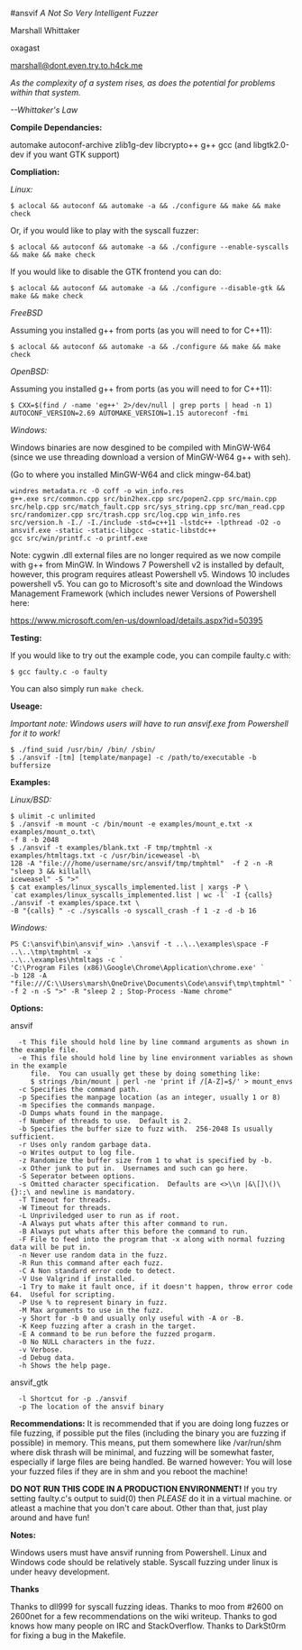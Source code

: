 #ansvif
*A Not So Very Intelligent Fuzzer*

Marshall Whittaker

oxagast

marshall@dont.even.try.to.h4ck.me

*As the complexity of a system rises, as does the potential for problems within that system.*

*--Whittaker's Law*


**Compile Dependancies:**

automake autoconf-archive zlib1g-dev libcrypto++  g++ gcc (and libgtk2.0-dev if you want GTK support)

**Compliation:**

*Linux:*
```
$ aclocal && autoconf && automake -a && ./configure && make && make check
```
Or, if you would like to play with the syscall fuzzer:
```
$ aclocal && autoconf && automake -a && ./configure --enable-syscalls && make && make check
```
If you would like to disable the GTK frontend you can do:
```
$ aclocal && autoconf && automake -a && ./configure --disable-gtk && make && make check
```
*FreeBSD*

Assuming you installed g++ from ports (as you will need to for C++11):

```
$ aclocal && autoconf && automake -a && ./configure && make && make check
```

*OpenBSD:*

Assuming you installed g++ from ports (as you will need to for C++11):

```
$ CXX=$(find / -name 'eg++' 2>/dev/null | grep ports | head -n 1) AUTOCONF_VERSION=2.69 AUTOMAKE_VERSION=1.15 autoreconf -fmi
```
*Windows:*

Windows binaries are now desgined to be compiled with MinGW-W64 (since we use threading download
a version of MinGW-W64 g++ with seh).

(Go to where you installed MinGW-W64 and click mingw-64.bat)

```
windres metadata.rc -O coff -o win_info.res
g++.exe src/common.cpp src/bin2hex.cpp src/popen2.cpp src/main.cpp src/help.cpp src/match_fault.cpp src/sys_string.cpp src/man_read.cpp src/randomizer.cpp src/trash.cpp src/log.cpp win_info.res src/version.h -I./ -I./include -std=c++11 -lstdc++ -lpthread -O2 -o ansvif.exe -static -static-libgcc -static-libstdc++
gcc src/win/printf.c -o printf.exe
```


Note: cygwin .dll external files are no longer required as we now compile with g++ from MinGW.
In Windows 7 Powershell v2 is installed by default, however, this program requires atleast 
Powershell v5.  Windows 10 includes powershell v5.  You can go to Microsoft's site and download
the Windows Management Framework (which includes newer Versions of Powershell here: 

https://www.microsoft.com/en-us/download/details.aspx?id=50395

**Testing:**

If you would like to try out the example code, you can compile faulty.c with:
```
$ gcc faulty.c -o faulty
```
You can also simply run `make check`.

**Useage:**

*Important note: Windows users will have to run ansvif.exe from Powershell for it to work!*

```
$ ./find_suid /usr/bin/ /bin/ /sbin/
$ ./ansvif -[tm] [template/manpage] -c /path/to/executable -b buffersize
```
**Examples:**

*Linux/BSD:*
```
$ ulimit -c unlimited
$ ./ansvif -m mount -c /bin/mount -e examples/mount_e.txt -x examples/mount_o.txt\
-f 8 -b 2048
$ ./ansvif -t examples/blank.txt -F tmp/tmphtml -x examples/htmltags.txt -c /usr/bin/iceweasel -b\
128 -A "file:///home/username/src/ansvif/tmp/tmphtml"  -f 2 -n -R "sleep 3 && killall\
iceweasel" -S ">"
$ cat examples/linux_syscalls_implemented.list | xargs -P \
`cat examples/linux_syscalls_implemented.list | wc -l` -I {calls} ./ansvif -t examples/space.txt \
-B "{calls} " -c ./syscalls -o syscall_crash -f 1 -z -d -b 16
```

*Windows:*
```
PS C:\ansvif\bin\ansvif_win> .\ansvif -t ..\..\examples\space -F ..\..\tmp\tmphtml -x `
..\..\examples\htmltags -c `
'C:\Program Files (x86)\Google\Chrome\Application\chrome.exe' `
-b 128 -A "file:///C:\\Users\marsh\OneDrive\Documents\Code\ansvif\tmp\tmphtml" `
-f 2 -n -S ">" -R "sleep 2 ; Stop-Process -Name chrome"
```

**Options:**

ansvif

```
  -t This file should hold line by line command arguments as shown in the example file.
  -e This file should hold line by line environment variables as shown in the example
     file.  You can usually get these by doing something like:
     $ strings /bin/mount | perl -ne 'print if /[A-Z]=$/' > mount_envs
  -c Specifies the command path.
  -p Specifies the manpage location (as an integer, usually 1 or 8)
  -m Specifies the commands manpage.
  -D Dumps whats found in the manpage.
  -f Number of threads to use.  Default is 2.
  -b Specifies the buffer size to fuzz with.  256-2048 Is usually sufficient.
  -r Uses only random garbage data.
  -o Writes output to log file.
  -z Randomize the buffer size from 1 to what is specified by -b.
  -x Other junk to put in.  Usernames and such can go here.
  -S Seperator between options.
  -s Omitted character specification.  Defaults are <>\\n |&\[]\()\{}:;\ and newline is mandatory.
  -T Timeout for threads.
  -W Timeout for threads.
  -L Unpriviledged user to run as if root.
  -A Always put whats after this after command to run.
  -B Always put whats after this before the command to run.
  -F File to feed into the program that -x along with normal fuzzing data will be put in.
  -n Never use random data in the fuzz.
  -R Run this command after each fuzz.
  -C A Non standard error code to detect.
  -V Use Valgrind if installed.
  -1 Try to make it fault once, if it doesn't happen, throw error code 64.  Useful for scripting.
  -P Use % to represent binary in fuzz.
  -M Max arguments to use in the fuzz.
  -y Short for -b 0 and usually only useful with -A or -B.
  -K Keep fuzzing after a crash in the target.
  -E A command to be run before the fuzzed progarm.
  -0 No NULL characters in the fuzz.
  -v Verbose.
  -d Debug data.
  -h Shows the help page.
```
ansvif_gtk

```
  -l Shortcut for -p ./ansvif
  -p The location of the ansvif binary
```

**Recommendations:**
It is recommended that if you are doing long fuzzes or file fuzzing, if possible
put the files (including the binary you are fuzzing if possible) in memory.
This means, put them somewhere like /var/run/shm where disk thrash will be
minimal, and fuzzing will be somewhat faster, especially if large files are being
handled.  Be warned however: You will lose your fuzzed files if they are in shm
and you reboot the machine!

**DO NOT RUN THIS CODE IN A PRODUCTION ENVIRONMENT!**
If you try setting faulty.c's output to suid(0) then *PLEASE* do it in a virtual machine.
or atleast a machine that you don't care about.
Other than that, just play around and have fun!


**Notes:**

Windows users must have ansvif running from Powershell.
Linux and Windows code should be relatively stable.
Syscall fuzzing under linux is under heavy development.


**Thanks**

Thanks to dll999 for syscall fuzzing ideas.
Thanks to moo from #2600 on 2600net for a few recommendations on the wiki writeup.
Thanks to god knows how many people on IRC and StackOverflow.
Thanks to DarkSt0rm for fixing a bug in the Makefile.
